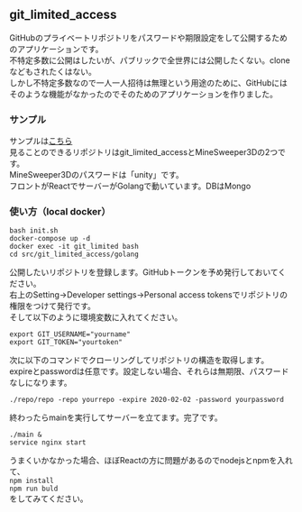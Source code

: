 ## git_limited_access

GitHubのプライベートリポジトリをパスワードや期限設定をして公開するためのアプリケーションです。  
不特定多数に公開はしたいが、パブリックで全世界には公開したくない。cloneなどもされたくはない。  
しかし不特定多数なので一人一人招待は無理という用途のために、GitHubにはそのような機能がなかったのでそのためのアプリケーションを作りました。  
  
### サンプル

サンプルは[こちら](http://35.233.244.144/)  
見ることのできるリポジトリはgit_limited_accessとMineSweeper3Dの2つです。  
MineSweeper3Dのパスワードは「unity」です。  
フロントがReactでサーバーがGolangで動いています。DBはMongo  

### 使い方（local docker）  
  
`bash init.sh`  
`docker-compose up -d`  
`docker exec -it git_limited bash`  
`cd src/git_limited_access/golang`  
  
公開したいリポジトリを登録します。GitHubトークンを予め発行しておいてください。  
右上のSetting→Developer settings→Personal access tokensでリポジトリの権限をつけて発行です。  
そして以下のように環境変数に入れてください。
  
`export GIT_USERNAME="yourname"`  
`export GIT_TOKEN="yourtoken"`
  
次に以下のコマンドでクローリングしてリポジトリの構造を取得します。  
expireとpasswordは任意です。設定しない場合、それらは無期限、パスワードなしになります。  
  
`./repo/repo -repo yourrepo -expire 2020-02-02 -password yourpassword`  
  
終わったらmainを実行してサーバーを立てます。完了です。  
  
`./main &`  
`service nginx start`

うまくいかなかった場合、ほぼReactの方に問題があるのでnodejsとnpmを入れて、  
`npm install`  
`npm run buld`  
をしてみてください。
